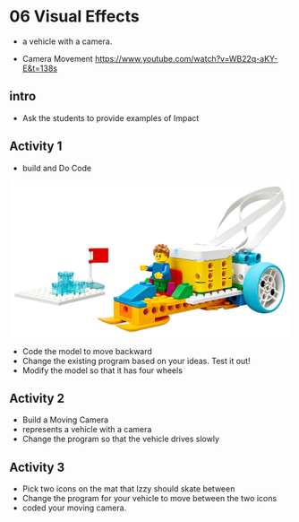 # 06 Visual Effects

* a vehicle with a camera.

* Camera Movement https://www.youtube.com/watch?v=WB22q-aKY-E&t=138s



## intro

* Ask the students to provide examples of Impact


## Activity 1 
* build and Do Code

![Alt text](image.png)

* Code the model to move backward
* Change the existing program based on your ideas. Test it out!
* Modify the model so that it has four wheels

## Activity 2 
* Build a Moving Camera
* represents a vehicle with a camera
* Change the program so that the vehicle drives slowly


## Activity 3 
* Pick two icons on the mat that Izzy should skate between
* Change the program for your vehicle to move between the two icons
* coded your moving camera.

